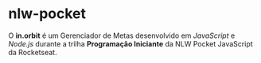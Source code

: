 # nlw-pocket

O **in.orbit** é um Gerenciador de Metas desenvolvido em _JavaScript_ e _Node.js_ durante a trilha **Programação Iniciante** da NLW Pocket JavaScript da Rocketseat.

